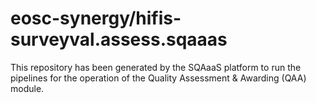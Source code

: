 # eosc-synergy/hifis-surveyval.assess.sqaaas
This repository has been generated by the SQAaaS platform to run the pipelines
for the operation of the
Quality Assessment & Awarding (QAA)
module.